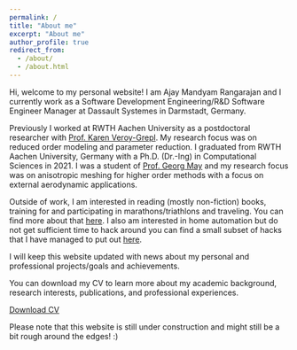 ```yaml
---
permalink: /
title: "About me"
excerpt: "About me"
author_profile: true
redirect_from: 
  - /about/
  - /about.html
---
```

Hi, welcome to my personal website! I am Ajay Mandyam Rangarajan and I currently work as a Software Development Engineering/R&D Software Engineer Manager at Dassault Systemes in Darmstadt, Germany. 

Previously I worked at RWTH Aachen University as a postdoctoral researcher with [Prof. Karen Veroy-Grepl](https://www.tue.nl/en/research/researchers/karen-veroy-grepl/). My research focus was on reduced order modeling and parameter reduction. I graduated from RWTH Aachen University, Germany with a Ph.D. (Dr.-Ing) in Computational Sciences in 2021. I was a student of [Prof. Georg May](https://www.vki.ac.be/index.php/vkidepartments/ar-department-other-menu-100/263-faculty/faculty-in-ar/768-georg-may) and my research focus was on anisotropic meshing for higher order methods with a focus on external aerodynamic applications. 

Outside of work, I am interested in reading (mostly non-fiction) books, training for and participating in marathons/triathlons and traveling. You can find more about that [here](https://armandyam.github.io/others/). I also am interested in home automation but do not get sufficient time to hack around you can find a small subset of hacks that I have managed to put out [here](https://armandyam.github.io/portfolio/). 

I will keep this website updated with news about my personal and professional projects/goals and achievements.

You can download my CV to learn more about my academic background, research interests, publications, and professional experiences.

[Download CV](assets/cv.pdf)

Please note that this website is still under construction and might still be a bit rough around the edges! :)
